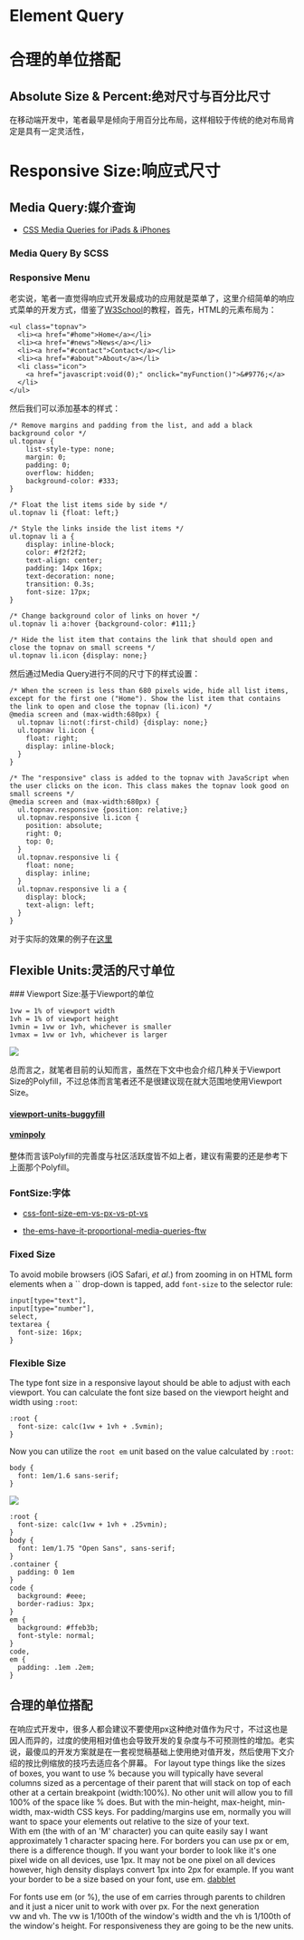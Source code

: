 






# Element Query




# 合理的单位搭配


## Absolute Size & Percent:绝对尺寸与百分比尺寸
在移动端开发中，笔者最早是倾向于用百分比布局，这样相较于传统的绝对布局肯定是具有一定灵活性，






# Responsive Size:响应式尺寸
## Media Query:媒介查询
> 
- [CSS Media Queries for iPads & iPhones](http://stephen.io/mediaqueries/)


### Media Query By SCSS
### Responsive Menu
老实说，笔者一直觉得响应式开发最成功的应用就是菜单了，这里介绍简单的响应式菜单的开发方式，借鉴了[W3School](http://www.w3schools.com/howto/tryit.asp?filename=tryhow_js_topnav)的教程，首先，HTML的元素布局为：
```
<ul class="topnav">
  <li><a href="#home">Home</a></li>
  <li><a href="#news">News</a></li>
  <li><a href="#contact">Contact</a></li>
  <li><a href="#about">About</a></li>
  <li class="icon">
    <a href="javascript:void(0);" onclick="myFunction()">&#9776;</a>
  </li>
</ul>
```
然后我们可以添加基本的样式：
```
/* Remove margins and padding from the list, and add a black background color */
ul.topnav {
    list-style-type: none;
    margin: 0;
    padding: 0;
    overflow: hidden;
    background-color: #333;
}

/* Float the list items side by side */
ul.topnav li {float: left;}

/* Style the links inside the list items */
ul.topnav li a {
    display: inline-block;
    color: #f2f2f2;
    text-align: center;
    padding: 14px 16px;
    text-decoration: none;
    transition: 0.3s;
    font-size: 17px;
}

/* Change background color of links on hover */
ul.topnav li a:hover {background-color: #111;}

/* Hide the list item that contains the link that should open and close the topnav on small screens */
ul.topnav li.icon {display: none;}
```
然后通过Media Query进行不同的尺寸下的样式设置：
```
/* When the screen is less than 680 pixels wide, hide all list items, except for the first one ("Home"). Show the list item that contains the link to open and close the topnav (li.icon) */
@media screen and (max-width:680px) {
  ul.topnav li:not(:first-child) {display: none;}
  ul.topnav li.icon {
    float: right;
    display: inline-block;
  }
}

/* The "responsive" class is added to the topnav with JavaScript when the user clicks on the icon. This class makes the topnav look good on small screens */
@media screen and (max-width:680px) {
  ul.topnav.responsive {position: relative;}
  ul.topnav.responsive li.icon {
    position: absolute;
    right: 0;
    top: 0;
  }
  ul.topnav.responsive li {
    float: none;
    display: inline;
  }
  ul.topnav.responsive li a {
    display: block;
    text-align: left;
  }
}
```
对于实际的效果的例子在[这里](http://www.w3schools.com/howto/tryit.asp?filename=tryhow_js_topnav)
## Flexible Units:灵活的尺寸单位
### Viewport Size:基于Viewport的单位
```
1vw = 1% of viewport width
1vh = 1% of viewport height
1vmin = 1vw or 1vh, whichever is smaller
1vmax = 1vw or 1vh, whichever is larger
```
![](https://coding.net/u/hoteam/p/Cache/git/raw/master/2016/7/2/44744A57-A3CE-4218-8824-438E302A8636.png)


总而言之，就笔者目前的认知而言，虽然在下文中也会介绍几种关于Viewport Size的Polyfill，不过总体而言笔者还不是很建议现在就大范围地使用Viewport Size。


#### [viewport-units-buggyfill](https://github.com/rodneyrehm/viewport-units-buggyfill)
#### [vminpoly](https://github.com/saabi/vminpoly)
整体而言该Polyfill的完善度与社区活跃度皆不如上者，建议有需要的还是参考下上面那个Polyfill。


### FontSize:字体
> 
- [css-font-size-em-vs-px-vs-pt-vs](http://kyleschaeffer.com/development/css-font-size-em-vs-px-vs-pt-vs/)
> 
- [the-ems-have-it-proportional-media-queries-ftw](https://cloudfour.com/thinks/the-ems-have-it-proportional-media-queries-ftw/)


### Fixed Size

To avoid mobile browsers (iOS Safari, *et al*.) from zooming in on HTML form elements when a `` drop-down is tapped, add `font-size` to the selector rule:


```
input[type="text"],
input[type="number"],
select,
textarea {
  font-size: 16px;
}
```



### Flexible Size

The type font size in a responsive layout should be able to adjust with each viewport. You can calculate the font size based on the viewport height and width using `:root`:


```
:root {
  font-size: calc(1vw + 1vh + .5vmin);
}
```


Now you can utilize the `root em` unit based on the value calculated by `:root`:


```
body {
  font: 1em/1.6 sans-serif;
}
```

![](https://coding.net/u/hoteam/p/Cache/git/raw/master/2016/7/1/use-root-flexible-type.gif)
```
:root {
  font-size: calc(1vw + 1vh + .25vmin);
}
body {
  font: 1em/1.75 "Open Sans", sans-serif;
}
.container {
  padding: 0 1em
}
code {
  background: #eee;
  border-radius: 3px;
}
em {
  background: #ffeb3b;
  font-style: normal;
}
code,
em {
  padding: .1em .2em;
}
```
## 合理的单位搭配
在响应式开发中，很多人都会建议不要使用px这种绝对值作为尺寸，不过这也是因人而异的，过度的使用相对值也会导致开发的复杂度与不可预测性的增加。老实说，最傻瓜的开发方案就是在一套视觉稿基础上使用绝对值开发，然后使用下文介绍的按比例缩放的技巧去适应各个屏幕。
For layout type things like the sizes of boxes, you want to use % because you will typically have several columns sized as a percentage of their parent that will stack on top of each other at a certain breakpoint (width:100%). No other unit will allow you to fill 100% of the space like % does. But with the min-height, max-height, min-width, max-width CSS keys.
For padding/margins use em, normally you will want to space your elements out relative to the size of your text. With em (the with of an 'M' character) you can quite easily say I want approximately 1 character spacing here.
For borders you can use px or em, there is a difference though. If you want your border to look like it's one pixel wide on all devices, use 1px. It may not be one pixel on all devices however, high density displays convert 1px into 2px for example. If you want your border to be a size based on your font, use em.
[dabblet](http://dabblet.com/gist/3734579)

For fonts use em (or %), the use of em carries through parents to children and it just a nicer unit to work with over px.
For the next generation
vw and vh. The vw is 1/100th of the window's width and the vh is 1/100th of the window's height. For responsiveness they are going to be the new units.
